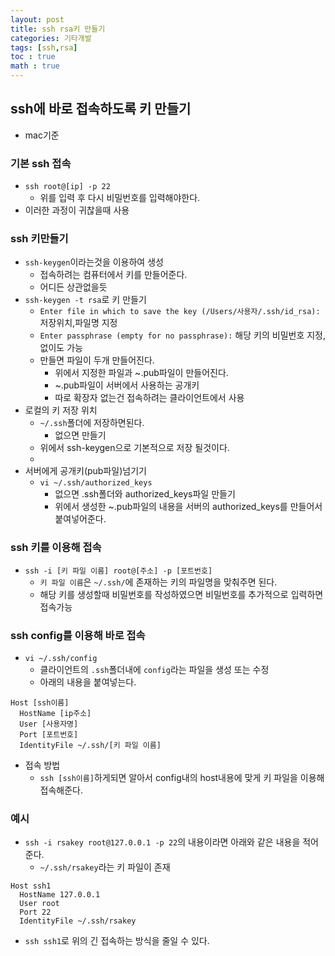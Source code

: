 ```yaml
---
layout: post
title: ssh rsa키 만들기
categories: 기타개발
tags: [ssh,rsa]
toc : true
math : true
---
```


## ssh에 바로 접속하도록 키 만들기
- mac기준

### 기본 ssh 접속
- `ssh root@[ip] -p 22`
  - 위를 입력 후 다시 비밀번호를 입력해야한다.
- 이러한 과정이 귀찮을때 사용


### ssh 키만들기
- `ssh-keygen`이라는것을 이용하여 생성
  - 접속하려는 컴퓨터에서 키를 만들어준다.
  - 어디든 상관없을듯
- `ssh-keygen -t rsa`로 키 만들기
  - `Enter file in which to save the key (/Users/사용자/.ssh/id_rsa):` 저장위치,파일명 지정
  - `Enter passphrase (empty for no passphrase):` 해당 키의 비밀번호 지정, 없이도 가능
  - 만들면 파일이 두개 만들어진다.
    - 위에서 지정한 파일과 ~.pub파일이 만들어진다.
    - ~.pub파일이 서버에서 사용하는 공개키
    - 따로 확장자 없는건 접속하려는 클라이언트에서 사용
- 로컬의 키 저장 위치
  - `~/.ssh`폴더에 저장하면된다.
    - 없으면 만들기
  - 위에서 ssh-keygen으로 기본적으로 저장 될것이다.
  - 
- 서버에게 공개키(pub파일)넘기기
  - `vi ~/.ssh/authorized_keys`
    - 없으면 .ssh폴더와 authorized_keys파일 만들기
    - 위에서 생성한 ~.pub파일의 내용을 서버의 authorized_keys를 만들어서 붙여넣어준다.

### ssh 키를 이용해 접속
- `ssh -i [키 파일 이름] root@[주소] -p [포트번호]`
  - `키 파일 이름`은 `~/.ssh/`에 존재하는 키의 파일명을 맞춰주면 된다.
  - 해당 키를 생성할때 비밀번호를 작성하였으면 비밀번호를 추가적으로 입력하면 접속가능

### ssh config를 이용해 바로 접속
- `vi ~/.ssh/config`
  - 클라이언트의 `.ssh`폴더내에 `config`라는 파일을 생성 또는 수정
  - 아래의 내용을 붙여넣는다.

```
Host [ssh이름]
  HostName [ip주소]
  User [사용자명]
  Port [포트번호]
  IdentityFile ~/.ssh/[키 파일 이름]
```

- 접속 방법
  - `ssh [ssh이름]`하게되면 알아서 config내의 host내용에 맞게 키 파일을 이용해 접속해준다.

### 예시
- `ssh -i rsakey root@127.0.0.1 -p 22`의 내용이라면 아래와 같은 내용을 적어준다.
  - `~/.ssh/rsakey`라는 키 파일이 존재
  
```
Host ssh1
  HostName 127.0.0.1
  User root
  Port 22
  IdentityFile ~/.ssh/rsakey
```

- `ssh ssh1`로 위의 긴 접속하는 방식을 줄일 수 있다.